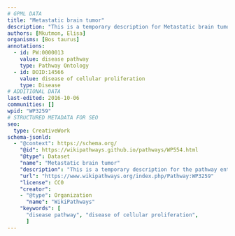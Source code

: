 ```yaml
---
# GPML DATA
title: "Metastatic brain tumor"
description: "This is a temporary description for Metastatic brain tumor"
authors: [Mkutmon, Elisa]
organisms: [Bos taurus]
annotations:
  - id: PW:0000013
    value: disease pathway
    type: Pathway Ontology
  - id: DOID:14566
    value: disease of cellular proliferation
    type: Disease
# ADDITIONAL DATA
last-edited: 2016-10-06
communities: []
wpid: "WP3259"
# STRUCTURED METADATA FOR SEO
seo:
  type: CreativeWork
schema-jsonld:
  - "@context": https://schema.org/
    "@id": https://wikipathways.github.io/pathways/WP554.html
    "@type": Dataset
    "name": "Metastatic brain tumor"
    "description": "This is a temporary description for the pathway entitled: Metastatic brain tumor"
    "url": "https://www.wikipathways.org/index.php/Pathway:WP3259"
    "license": CC0
    "creator":
    - "@type": Organization
      "name": "WikiPathways"
    "keywords": [
      "disease pathway", "disease of cellular proliferation",
      ]
---
```


